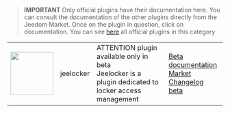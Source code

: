 
>**IMPORTANT**
>Only official plugins have their documentation here. You can consult the documentation of the other plugins directly from the Jeedom Market. Once on the plugin in question, click on documentation.
>You can see [here](https://market.jeedom.com/index.php?v=d&p=market&type=plugin&categorie=jeelocker) all official plugins in this category


| | | | |
|--- | --- | --- | ---|
|<img src="./beta/._icon.png" class="pluginLogo" width="100" />|jeelocker|ATTENTION plugin available only in beta<br/>Jeelocker is a plugin dedicated to locker access management|[Beta documentation](./beta/index.md)<br/>[Market](https://market.jeedom.com/index.php?v=d&p=market_display&id=4238)<br/>[Changelog beta](./beta/changelog.md)|
